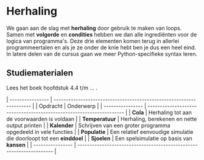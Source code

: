 # Herhaling

We gaan aan de slag met **herhaling** door gebruik te maken van loops. Samen met **volgorde** en **condities** hebben we dan alle ingrediënten voor de logica van programma's. Deze drie elementen komen terug in allerlei programmeertalen en als je ze onder de knie hebt ben je dus een heel eind. In latere delen van de cursus gaan we meer Python-specifieke syntax leren.

## Studiematerialen

Lees het boek hoofdstuk 4.4 t/m ... .

| ---------------- | -------------------------------------------------------------------- |
| Opdracht         | Onderwerp                                                            |
| ---------------- | -------------------------------------------------------------------- |
| **Cola**         | Herhaling tot aan de voorwaarden is voldaan                          |
| **Temperatuur**  | Herhaling, berekenen en nette output printen                         |
| **Kalender**     | Schrijven van een groter programma opgedeeld in vele functies        |
| **Populatie**    | Een relatief eenvoudige simulatie die doorloopt tot een **einddoel** |
| **Sjoelen**      | Een spelsimulatie op basis van **kansen**                            |
| ---------------- | -------------------------------------------------------------------- |

<!-- | **Rechthoeken**  | Input-conversie en hulpfuncties                               | -->

